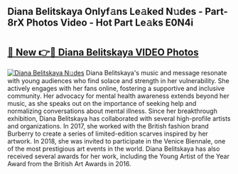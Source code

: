 ## Diana Belitskaya Onlyf𝚊ns Le𝚊ked N𝚞des - Part-8rX Photos Video - Hot Part Le𝚊ks E0N4i

# <h2><a href="http://ab42865.deff.icu/?id=Diana+Belitskaya">🔗 New 👉🔴 Diana Belitskaya VIDEO Photos</a></h2>

[![Diana Belitskaya N𝚞des](https://i.imgur.com/rIISA9y.gif)](http://ab42865.deff.icu/?id=Diana+Belitskaya)
Diana Belitskaya's music and message resonate with young audiences who find solace and strength in her vulnerability. She actively engages with her fans online, fostering a supportive and inclusive community. Her advocacy for mental health awareness extends beyond her music, as she speaks out on the importance of seeking help and normalizing conversations about mental illness. Since her breakthrough exhibition, Diana Belitskaya has collaborated with several high-profile artists and organizations. In 2017, she worked with the British fashion brand Burberry to create a series of limited-edition scarves inspired by her artwork. In 2018, she was invited to participate in the Venice Biennale, one of the most prestigious art events in the world. Diana Belitskaya has also received several awards for her work, including the Young Artist of the Year Award from the British Art Awards in 2016.

